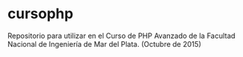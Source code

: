 # cursophp
Repositorio para utilizar en el Curso de PHP Avanzado de la Facultad Nacional de Ingeniería de Mar del Plata. (Octubre de 2015)
